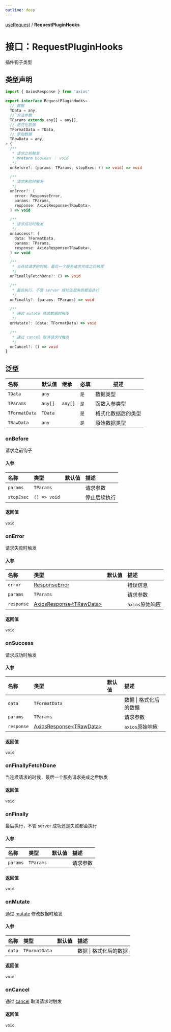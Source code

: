 ```yaml
---
outline: deep
---
```


[useRequest](./home) / **RequestPluginHooks**

# 接口：RequestPluginHooks

插件钩子类型

## 类型声明

```typescript
import { AxiosResponse } from 'axios'

export interface RequestPluginHooks<
  // 数据
  TData = any,
  // 方法参数
  TParams extends any[] = any[],
  // 格式化数据
  TFormatData = TData,
  // 原始数据
  TRawData = any,
> {
  /**
   * 请求之前触发
   * @return boolean ｜ void
   */
  onBefore?: (params: TParams, stopExec: () => void) => void

  /**
   * 请求失败时触发
   */
  onError?: (
    error: ResponseError,
    params: TParams,
    response: AxiosResponse<TRawData>,
  ) => void

  /**
   * 请求成功时触发
   */
  onSuccess?: (
    data: TFormatData,
    params: TParams,
    response: AxiosResponse<TRawData>,
  ) => void

  /**
   * 当连续请求的时候，最后一个服务请求完成之后触发
   */
  onFinallyFetchDone?: () => void

  /**
   * 最后执行，不管 server 成功还是失败都会执行
   */
  onFinally?: (params: TParams) => void

  /**
   * 通过 mutate 修改数据时触发
   */
  onMutate?: (data: TFormatData) => void

  /**
   * 通过 cancel 取消请求时触发
   */
  onCancel?: () => void
}

```

## 泛型

| 名称            | 默认值     | 继承      | 必填  | 描述        |
|:--------------|:--------|:--------|:----|-----------|
| `TData`       | `any`   |         | `是` | 数据类型      |
| `TParams`     | `any[]` | `any[]` | `是` | 函数入参类型    |
| `TFormatData` | `TData` |         | `是` | 格式化数据后的类型 |
| `TRawData`    | `any`   |         | `是` | 原始数据类型    |

### onBefore

请求之前钩子

#### 入参

| 名称         | 类型           | 默认值 | 描述     |
|:-----------|:-------------|:----|:-------|
| `params`   | `TParams`    |     | 请求参数   |
| `stopExec` | `() => void` |     | 停止后续执行 |

#### 返回值

`void`

### onError

请求失败时触发

#### 入参

| 名称         | 类型                                                         | 默认值 | 描述          |
|:-----------|:-----------------------------------------------------------|:----|:------------|
| `error`    | [ResponseError](/api-reference/common-type/response-error) |     | 错误信息        |
| `params`   | `TParams`                                                  |     | 请求参数        |
| `response` | [AxiosResponse\<TRawData>](https://github.com/axios/axios) |     | `axios`原始响应 |

#### 返回值

`void`

### onSuccess

请求成功时触发

#### 入参

| 名称         | 类型                                                         | 默认值 | 描述            |
|:-----------|:-----------------------------------------------------------|:----|:--------------|
| `data`     | `TFormatData`                                              |     | 数据 \| 格式化后的数据 |
| `params`   | `TParams`                                                  |     | 请求参数          |
| `response` | [AxiosResponse\<TRawData>](https://github.com/axios/axios) |     | `axios`原始响应   |

#### 返回值

`void`

### onFinallyFetchDone

当连续请求的时候，最后一个服务请求完成之后触发

#### 返回值

`void`

### onFinally

最后执行，不管 server 成功还是失败都会执行

#### 入参

| 名称       | 类型        | 默认值 | 描述   |
|:---------|:----------|:----|:-----|
| `params` | `TParams` |     | 请求参数 |

#### 返回值

`void`


### onMutate

通过 [mutate](./request-method#mutate) 修改数据时触发

#### 入参

| 名称     | 类型            | 默认值 | 描述            |
|:-------|:--------------|:----|:--------------|
| `data` | `TFormatData` |     | 数据 \| 格式化后的数据 |

#### 返回值

`void`

### onCancel

通过 [cancel](./request-method#cancel) 取消请求时触发

#### 返回值

`void`